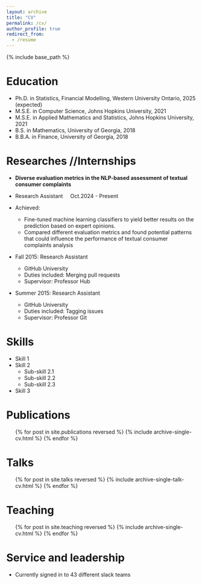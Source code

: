 ```yaml
---
layout: archive
title: "CV"
permalink: /cv/
author_profile: true
redirect_from:
  - /resume
---
```


{% include base_path %}

Education
======
* Ph.D. in Statistics, Financial Modelling,  Western University Ontario, 2025 (expected)
* M.S.E. in Computer Science, Johns Hopkins University, 2021
* M.S.E. in Applied Mathematics and Statistics, Johns Hopkins University, 2021
* B.S. in Mathematics, University of Georgia, 2018
* B.B.A. in Finance, University of Georgia, 2018

Researches //Internships
======
* **Diverse evaluation metrics in the NLP-based assessment of textual consumer complaints**
* Research Assistant &nbsp;&nbsp;&nbsp;  Oct.2024 - Present
* Achieved:
  * Fine-tuned machine learning classifiers to yield better results on the prediction based on expert opinions.
  * Compared different evaluation metrics and found potential patterns that could influence the performance of textual consumer complaints analysis

* Fall 2015: Research Assistant
  * GitHub University
  * Duties included: Merging pull requests
  * Supervisor: Professor Hub

* Summer 2015: Research Assistant
  * GitHub University
  * Duties included: Tagging issues
  * Supervisor: Professor Git
  
Skills
======
* Skill 1
* Skill 2
  * Sub-skill 2.1
  * Sub-skill 2.2
  * Sub-skill 2.3
* Skill 3

Publications
======
  <ul>{% for post in site.publications reversed %}
    {% include archive-single-cv.html %}
  {% endfor %}</ul>
  
Talks
======
  <ul>{% for post in site.talks reversed %}
    {% include archive-single-talk-cv.html  %}
  {% endfor %}</ul>
  
Teaching
======
  <ul>{% for post in site.teaching reversed %}
    {% include archive-single-cv.html %}
  {% endfor %}</ul>
  
Service and leadership
======
* Currently signed in to 43 different slack teams
